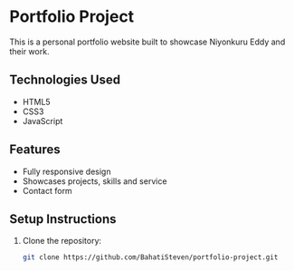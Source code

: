 # Portfolio Project

This is a personal portfolio website built to showcase Niyonkuru Eddy and their work.

## Technologies Used
- HTML5
- CSS3
- JavaScript 

## Features
- Fully responsive design
- Showcases projects, skills and service
- Contact form

## Setup Instructions
1. Clone the repository:
   ```bash
   git clone https://github.com/BahatiSteven/portfolio-project.git
